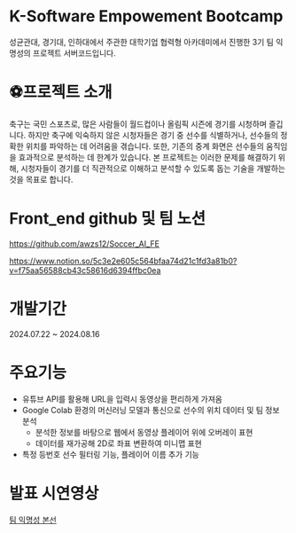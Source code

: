 # K-Software Empowement Bootcamp
성균관대, 경기대, 인하대에서 주관한 대학기업 협력형 아카데미에서 진행한 3기 팀 익명성의 프로젝트 서버코드입니다.

# ⚽프로젝트 소개
축구는 국민 스포츠로, 많은 사람들이 월드컵이나 올림픽 시즌에 경기를 시청하며 즐깁니다. 하지만 축구에 익숙하지 않은 시청자들은 경기 중 선수를 식별하거나, 선수들의 정확한 위치를 파악하는 데 어려움을 겪습니다. 또한, 기존의 중계 화면은 선수들의 움직임을 효과적으로 분석하는 데 한계가 있습니다. 본 프로젝트는 이러한 문제를 해결하기 위해, 시청자들이 경기를 더 직관적으로 이해하고 분석할 수 있도록 돕는 기술을 개발하는 것을 목표로 합니다.

# Front_end github 및 팀 노션
https://github.com/awzs12/Soccer_AI_FE

https://www.notion.so/5c3e2e605c564bfaa74d21c1fd3a81b0?v=f75aa56588cb43c58616d6394ffbc0ea

# 개발기간
2024.07.22 ~ 2024.08.16

# 주요기능
- 유튜브 API를 활용해 URL을 입력시 동영상을 편리하게 가져옴
- Google Colab 환경의 머신러닝 모델과 통신으로 선수의 위치 데이터 및 팀 정보 분석
  - 분석한 정보를 바탕으로 웹에서 동영상 플레이어 위에 오버레이 표현 
  - 데이터를 재가공해 2D로 좌표 변환하여 미니맵 표현
- 특정 등번호 선수 필터링 기능, 플레이어 이름 추가 기능

# 발표 시연영상
[팀 익명성 본선]()
